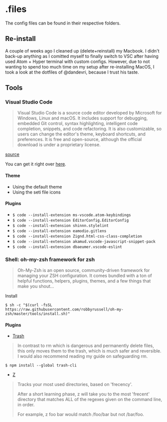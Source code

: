 # .files

The config files can be found in their respective folders.

## Re-install

A couple of weeks ago I cleaned up (delete+reinstall) my Macbook. I didn't back-up anything as I comitted myself to finally switch to VSC after having used Atom + Hyper terminal with custom configs. However, due to not wanting to spend too much time on my setup after re-installing MacOS, I took a look at the dotfiles of @dandevri, because I trust his taste.

## Tools

### Visual Studio Code

> Visual Studio Code is a source code editor developed by Microsoft for Windows, Linux and macOS. It includes support for debugging, embedded Git control, syntax highlighting, intelligent code completion, snippets, and code refactoring. It is also customizable, so users can change the editor's theme, keyboard shortcuts, and preferences. It is free and open-source, although the official download is under a proprietary license.

[source](https://en.wikipedia.org/wiki/Visual_Studio_Code)

You can get it right over [here](https://code.visualstudio.com/docs/editor/command-line).

#### Theme
* Using the default theme
* Using the seti file icons

#### Plugins
* ```$ code --install-extension ms-vscode.atom-keybindings```
* ```$ code --install-extension EditorConfig.EditorConfig```
* ```$ code --install-extension shinnn.stylelint```
* ```$ code --install-extension eamodio.gitlens```
* ```$ code --install-extension Zignd.html-css-class-completion```
* ```$ code --install-extension akamud.vscode-javascript-snippet-pack```
* ```$ code --install-extension dbaeumer.vscode-eslint```

### Shell: oh-my-zsh framework for zsh

>Oh-My-Zsh is an open source, community-driven framework for managing your ZSH configuration. It comes bundled with a ton of helpful functions, helpers, plugins, themes, and a few things that make you shout...

Install

```$ sh -c "$(curl -fsSL https://raw.githubusercontent.com/robbyrussell/oh-my-zsh/master/tools/install.sh)"```

#### Plugins
* [Trash](https://github.com/sindresorhus/trash-cli)

>In contrast to rm which is dangerous and permanently delete files, this only moves them to the trash, which is much safer and reversible. I would also recommend reading my guide on safeguarding rm.

  ```$ npm install --global trash-cli```

* [Z](https://github.com/rupa/z/blob/master/z.sh)

>Tracks your most used directories, based on 'frecency'.
>
>After  a  short  learning  phase, z will take you to the most 'frecent' directory that matches ALL of the regexes given on the command line, in order.
>
>For example, z foo bar would match /foo/bar but not /bar/foo.
